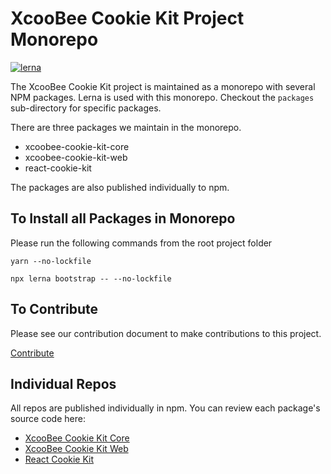# XcooBee Cookie Kit Project Monorepo

[![lerna](https://img.shields.io/badge/maintained%20with-lerna-cc00ff.svg)](https://lernajs.io/)

The XcooBee Cookie Kit project is maintained as a monorepo with several NPM
packages. Lerna is used with this monorepo. Checkout the `packages`
sub-directory for specific packages.

There are three packages we maintain in the monorepo.

- xcoobee-cookie-kit-core
- xcoobee-cookie-kit-web
- react-cookie-kit


The packages are also published individually to npm.


## To Install all Packages in Monorepo

Please run the following commands from the root project folder

```
yarn --no-lockfile

npx lerna bootstrap -- --no-lockfile
```


## To Contribute

Please see our contribution document to make contributions to this project.

[Contribute](https://github.com/XcooBee/xcoobee-cookie-kit/blob/master/CONTRIBUTING.md)

## Individual Repos

All repos are published individually in npm. You can review each package's source code here:

- [XcooBee Cookie Kit Core](https://github.com/XcooBee/xcoobee-cookie-kit/tree/master/packages/xcoobee-cookie-kit-core)
- [XcooBee Cookie Kit Web](https://github.com/XcooBee/xcoobee-cookie-kit/tree/master/packages/xcoobee-cookie-kit-web)
- [React Cookie Kit](https://github.com/XcooBee/xcoobee-cookie-kit/tree/master/packages/xcoobee-cookie-kit-react)



